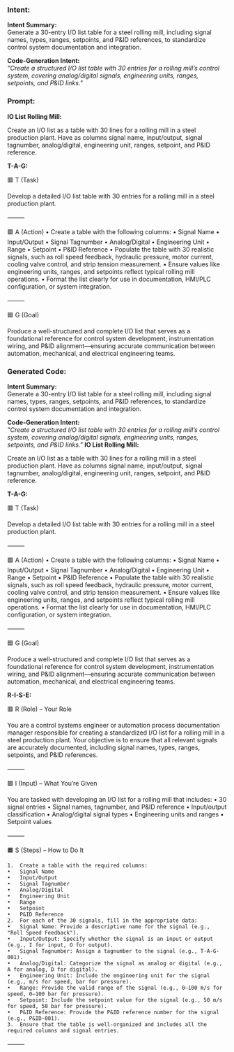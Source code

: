 ### Intent:
**Intent Summary:**  
Generate a 30-entry I/O list table for a steel rolling mill, including signal names, types, ranges, setpoints, and P&ID references, to standardize control system documentation and integration.  

**Code-Generation Intent:**  
*"Create a structured I/O list table with 30 entries for a rolling mill’s control system, covering analog/digital signals, engineering units, ranges, setpoints, and P&ID links."*

### Prompt:
**IO List Rolling Mill:**

Create an I/O list as a table with 30 lines for a rolling mill in a steel production plant. Have as columns signal name, input/output, signal tagnumber, analog/digital, engineering unit, ranges, setpoint, and P&ID reference.

**T-A-G:**

🟥 T (Task)

Develop a detailed I/O list table with 30 entries for a rolling mill in a steel production plant.

⸻

🟩 A (Action)
	•	Create a table with the following columns:
	•	Signal Name
	•	Input/Output
	•	Signal Tagnumber
	•	Analog/Digital
	•	Engineering Unit
	•	Range
	•	Setpoint
	•	P&ID Reference
	•	Populate the table with 30 realistic signals, such as roll speed feedback, hydraulic pressure, motor current, cooling valve control, and strip tension measurement.
	•	Ensure values like engineering units, ranges, and setpoints reflect typical rolling mill operations.
	•	Format the list clearly for use in documentation, HMI/PLC configuration, or system integration.

⸻

🟦 G (Goal)

Produce a well-structured and complete I/O list that serves as a foundational reference for control system development, instrumentation wiring, and P&ID alignment—ensuring accurate communication between automation, mechanical, and electrical engineering teams.

### Generated Code:
**Intent Summary:**  
Generate a 30-entry I/O list table for a steel rolling mill, including signal names, types, ranges, setpoints, and P&ID references, to standardize control system documentation and integration.  

**Code-Generation Intent:**  
*"Create a structured I/O list table with 30 entries for a rolling mill’s control system, covering analog/digital signals, engineering units, ranges, setpoints, and P&ID links."*
**IO List Rolling Mill:**

Create an I/O list as a table with 30 lines for a rolling mill in a steel production plant. Have as columns signal name, input/output, signal tagnumber, analog/digital, engineering unit, ranges, setpoint, and P&ID reference.

**T-A-G:**

🟥 T (Task)

Develop a detailed I/O list table with 30 entries for a rolling mill in a steel production plant.

⸻

🟩 A (Action)
	•	Create a table with the following columns:
	•	Signal Name
	•	Input/Output
	•	Signal Tagnumber
	•	Analog/Digital
	•	Engineering Unit
	•	Range
	•	Setpoint
	•	P&ID Reference
	•	Populate the table with 30 realistic signals, such as roll speed feedback, hydraulic pressure, motor current, cooling valve control, and strip tension measurement.
	•	Ensure values like engineering units, ranges, and setpoints reflect typical rolling mill operations.
	•	Format the list clearly for use in documentation, HMI/PLC configuration, or system integration.

⸻

🟦 G (Goal)

Produce a well-structured and complete I/O list that serves as a foundational reference for control system development, instrumentation wiring, and P&ID alignment—ensuring accurate communication between automation, mechanical, and electrical engineering teams.  

**R-I-S-E:**

🟥 R (Role) – Your Role

You are a control systems engineer or automation process documentation manager responsible for creating a standardized I/O list for a rolling mill in a steel production plant. Your objective is to ensure that all relevant signals are accurately documented, including signal names, types, ranges, setpoints, and P&ID references.

⸻

🟩 I (Input) – What You’re Given

You are tasked with developing an I/O list for a rolling mill that includes:
	•	30 signal entries
	•	Signal names, tagnumber, and P&ID reference
	•	Input/output classification
	•	Analog/digital signal types
	•	Engineering units and ranges
	•	Setpoint values

⸻

🟧 S (Steps) – How to Do It

	1.	Create a table with the required columns:
	•	Signal Name
	•	Input/Output
	•	Signal Tagnumber
	•	Analog/Digital
	•	Engineering Unit
	•	Range
	•	Setpoint
	•	P&ID Reference
	2.	For each of the 30 signals, fill in the appropriate data:
	•	Signal Name: Provide a descriptive name for the signal (e.g., "Roll Speed Feedback").
	•	Input/Output: Specify whether the signal is an input or output (e.g., I for input, O for output).
	•	Signal Tagnumber: Assign a tagnumber to the signal (e.g., T-A-G-001).
	•	Analog/Digital: Categorize the signal as analog or digital (e.g., A for analog, D for digital).
	•	Engineering Unit: Include the engineering unit for the signal (e.g., m/s for speed, bar for pressure).
	•	Range: Provide the valid range of the signal (e.g., 0–100 m/s for speed, 0–100 bar for pressure).
	•	Setpoint: Include the setpoint value for the signal (e.g., 50 m/s for speed, 50 bar for pressure).
	•	P&ID Reference: Provide the P&ID reference number for the signal (e.g., P&ID-001).
	3.	Ensure that the table is well-organized and includes all the required columns and signal entries.

⸻

